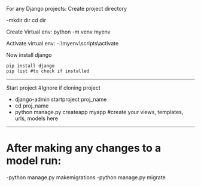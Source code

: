 For any Django projects:
Create project directory

-mkdir dir
cd dir

Create Virtual env:
python -m venv myenv

Activate virtual env:
-.\myenv\scripts\activate

Now install django

    pip install django
    pip list #to check if installed
------------------------------------------------------------------------------------------------------------------------
Start project #Ignore if cloning project
- django-admin startproject proj_name
- cd proj_name
- python manage.py createapp myapp #create your views, templates, urls, models here
------------------------------------------------------------------------------------------------------------------------
# After making any changes to a model run:
-python manage.py makemigrations
-python manage.py migrate

